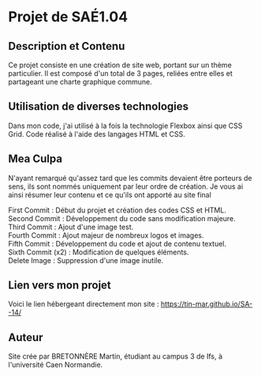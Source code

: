 # Projet de SAÉ1.04

## Description et Contenu  

Ce projet consiste en une création de site web, portant sur un thème particulier. Il est composé d'un total de 3 pages, reliées entre elles et partageant une charte graphique commune.

## Utilisation de diverses technologies

Dans mon code, j'ai utilisé à la fois la technologie Flexbox ainsi que CSS Grid. Code réalisé à l'aide des langages HTML et CSS.

## Mea Culpa

N'ayant remarqué qu'assez tard que les commits devaient être porteurs de sens, ils sont nommés uniquement par leur ordre de création. Je vous ai ainsi résumer leur contenu et ce qu'ils ont apporté au site final

First Commit : Début du projet et création des codes CSS et HTML.   
Second Commit : Développement du code sans modification majeure.  
Third Commit : Ajout d'une image test.  
Fourth Commit : Ajout majeur de nombreux logos et images.  
Fifth Commit : Développement du code et ajout de contenu textuel.  
Sixth Commit (x2) : Modification de quelques éléments.  
Delete Image : Suppression d'une image inutile.    

## Lien vers mon projet

Voici le lien hébergeant directement mon site : https://tin-mar.github.io/SA--14/

## Auteur 

Site crée par BRETONNÈRE Martin, étudiant au campus 3 de Ifs, à l'université Caen Normandie.